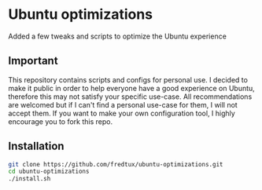 # Ubuntu optimizations

Added a few tweaks and scripts to optimize the Ubuntu experience

## Important
This repository contains scripts and configs for personal use. I decided to make it public in order to help everyone have a good experience on Ubuntu, therefore this may not satisfy your specific use-case.
All recommendations are welcomed but if I can't find a personal use-case for them, I will not accept them. If you want to make your own configuration tool, I highly encourage you to fork this repo. 

## Installation
```bash
git clone https://github.com/fredtux/ubuntu-optimizations.git
cd ubuntu-optimizations
./install.sh
```
